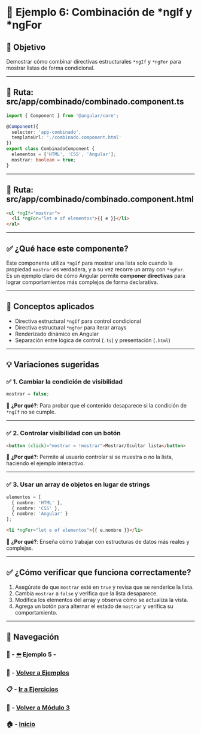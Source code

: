 # 🧪 Ejemplo 6: Combinación de *ngIf y *ngFor

## 🎯 Objetivo

Demostrar cómo combinar directivas estructurales `*ngIf` y `*ngFor` para mostrar listas de forma condicional.

---

## 📁 Ruta: src/app/combinado/combinado.component.ts

```ts
import { Component } from '@angular/core';

@Component({
  selector: 'app-combinado',
  templateUrl: './combinado.component.html'
})
export class CombinadoComponent {
  elementos = ['HTML', 'CSS', 'Angular'];
  mostrar: boolean = true;
}
```

---

## 📁 Ruta: src/app/combinado/combinado.component.html

```html
<ul *ngIf="mostrar">
  <li *ngFor="let e of elementos">{{ e }}</li>
</ul>
```

---

## ✅ ¿Qué hace este componente?

Este componente utiliza `*ngIf` para mostrar una lista solo cuando la propiedad `mostrar` es verdadera, y a su vez recorre un array con `*ngFor`.  
Es un ejemplo claro de cómo Angular permite **componer directivas** para lograr comportamientos más complejos de forma declarativa.

---

## 🧠 Conceptos aplicados

- Directiva estructural `*ngIf` para control condicional
- Directiva estructural `*ngFor` para iterar arrays
- Renderizado dinámico en Angular
- Separación entre lógica de control (`.ts`) y presentación (`.html`)

---

## 💡 Variaciones sugeridas

### ✅ 1. Cambiar la condición de visibilidad

```ts
mostrar = false;
```

📌 **¿Por qué?**: Para probar que el contenido desaparece si la condición de `*ngIf` no se cumple.

---

### ✅ 2. Controlar visibilidad con un botón

```html
<button (click)="mostrar = !mostrar">Mostrar/Ocultar lista</button>
```

📌 **¿Por qué?**: Permite al usuario controlar si se muestra o no la lista, haciendo el ejemplo interactivo.

---

### ✅ 3. Usar un array de objetos en lugar de strings

```ts
elementos = [
  { nombre: 'HTML' },
  { nombre: 'CSS' },
  { nombre: 'Angular' }
];
```

```html
<li *ngFor="let e of elementos">{{ e.nombre }}</li>
```

📌 **¿Por qué?**: Enseña cómo trabajar con estructuras de datos más reales y complejas.

---

## ✅ ¿Cómo verificar que funciona correctamente?

1. Asegúrate de que `mostrar` esté en `true` y revisa que se renderice la lista.
2. Cambia `mostrar` a `false` y verifica que la lista desaparece.
3. Modifica los elementos del array y observa cómo se actualiza la vista.
4. Agrega un botón para alternar el estado de `mostrar` y verifica su comportamiento.

---

## 🔁 Navegación

### 🧪 - [⬅️](./Ejemplo_5.md) Ejemplo 5 - 

### 🧪 - [Volver a Ejemplos](../README.md)

### 📋 - [Ir a Ejercicios](../../Ejercicios/README.md)

### 📘 - [Volver a Módulo 3](../../Modulo_3.md)

### 🏠 - [Inicio](../../../README.md)

